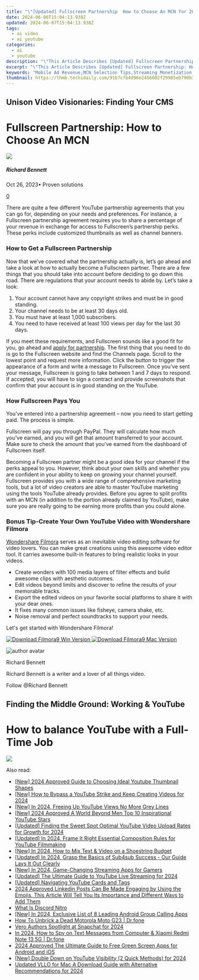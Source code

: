 ```yaml
---
title: "\"[Updated] Fullscreen Partnership  How to Choose An MCN for 2024\""
date: 2024-06-06T15:04:13.938Z
updated: 2024-06-07T15:04:13.938Z
tags:
  - ai video
  - ai youtube
categories:
  - ai
  - youtube
description: "\"This Article Describes [Updated] Fullscreen Partnership: How to Choose An MCN for 2024\""
excerpt: "\"This Article Describes [Updated] Fullscreen Partnership: How to Choose An MCN for 2024\""
keywords: "Mobile Ad Revenue,MCN Selection Tips,Streaming Monetization,Media Content Networks,Digital Advertising Partners,Online Video Marketing,Ad Agency Collaboration"
thumbnail: https://thmb.techidaily.com/91b7cfb4d96e2456602f29985eb790b38dbd8c0fc22d4f4a877755c3058adea9.jpg
---
```


## Unison Video Visionaries: Finding Your CMS

# Fullscreen Partnership: How to Choose An MCN

![](https://images.wondershare.com/filmora/article-images/richard-bennett.jpg)

##### Richard Bennett

 Oct 26, 2023• Proven solutions

[0](#commentsBoxSeoTemplate)

There are quite a few different YouTube partnership agreements that you can go for, depending on your needs and preferences. For instance, a Fullscreen partnership agreement requires you to share a percentage of your revenue in exchange for access to Fullscreen’s partnership perks. These perks include customized thumbnails as well as channel banners.

### How to Get a Fullscreen Partnership

Now that we’ve covered what the partnership actually is, let’s go ahead and take a look at how to actually become a Fullscreen partner. There are a few things that you should take into account before deciding to go down this road. There are regulations that your account needs to abide by. Let’s take a look:

1. Your account cannot have any copyright strikes and must be in good standing.
2. Your channel needs to be at least 30 days old.
3. You must have at least 1,000 subscribers.
4. You need to have received at least 100 views per day for the last 30 days.

If you meet these requirements, and Fullscreen sounds like a good fit for you, go ahead and [apply for partnership](http://fullscreenmedia.co/apply/). The first thing that you need to do is go to the Fullscreen website and find the Channels page. Scroll to the lowest point and request more information. Click the button to trigger the appearance of a form and write a message to Fullscreen. Once you’ve sent your message, Fullscreen is going to take between 1 and 7 days to respond. If accepted, you will have to sign a contract and provide screenshots that confirm that your account is in good standing on the YouTube.

### How Fullscreen Pays You

You’ve entered into a partnership agreement – now you need to start getting paid. The process is simple.

Fullscreen will pay you through PayPal. They will calculate how much you’ve earned, and you will get that amount transferred to your account. Make sure to check the amount that you’ve earned from the dashboard of Fullscreen itself.

Becoming a Fullscreen partner might be a good idea for your channel if the perks appeal to you. However, think about your own skills and whether you are confident in your ability to keep on growing your channel yourself. Fullscreen provides you with a wide range of comprehensive marketing tools, but a lot of video creators are able to master YouTube marketing using the tools YouTube already provides. Before you agree to split profits with an MCN (in addition to the portion already claimed by YouTube), make sure you are really going to be earning more profits than you could alone.

### Bonus Tip-Create Your Own YouTube Video with Wondershare Filmora

[Wondershare Filmora](https://tools.techidaily.com/wondershare/filmora/download/) serves as an inevitable video editing software for video lovers. You can make great creations using this awesome video editor tool. It carries awesome built-in features to bring realistic looks in your videos.

* Create wonders with 100 media layers of filter effects and build awesome clips with aesthetic outcomes.
* Edit videos beyond limits and discover to refine the results of your memorable tracks.
* Export the edited videos on your favorite social platforms to share it with your dear ones.
* It fixes many common issues like fisheye, camera shake, etc.
* Noise removal and perfect soundtracks to support your needs.

Let's get started with Wondershare Filmora!

[![Download Filmora9 Win Version](https://images.wondershare.com/filmora/guide/download-btn-win.jpg) ](https://tools.techidaily.com/wondershare/filmora/download/) [![Download Filmora9 Mac Version](https://images.wondershare.com/filmora/guide/download-btn-mac.jpg) ](https://tools.techidaily.com/wondershare/filmora/download/)

![author avatar](https://images.wondershare.com/filmora/article-images/richard-bennett.jpg)

Richard Bennett

Richard Bennett is a writer and a lover of all things video.

Follow @Richard Bennett


<ins class="adsbygoogle"
     style="display:block"
     data-ad-format="autorelaxed"
     data-ad-client="ca-pub-7571918770474297"
     data-ad-slot="1223367746"></ins>

## Finding the Middle Ground: Working & YouTube

# How to balance YouTube with a Full-Time Job

![](https://images.wondershare.com/filmora/article-images/richard-bennett.jpg)

<span class="atpl-alsoreadstyle">Also read:</span>
<div><ul>
<li><a href="https://eaxpv-info.techidaily.com/new-2024-approved-guide-to-choosing-ideal-youtube-thumbnail-shapes/"><u>[New] 2024 Approved  Guide to Choosing Ideal Youtube Thumbnail Shapes</u></a></li>
<li><a href="https://eaxpv-info.techidaily.com/new-how-to-bypass-a-youtube-strike-and-keep-creating-videos-for-2024/"><u>[New] How to Bypass a YouTube Strike and Keep Creating Videos for 2024</u></a></li>
<li><a href="https://eaxpv-info.techidaily.com/new-in-2024-freeing-up-youtube-views-no-more-grey-lines/"><u>[New] In 2024, Freeing Up YouTube Views  No More Grey Lines</u></a></li>
<li><a href="https://eaxpv-info.techidaily.com/new-2024-approved-a-world-beyond-men-top-10-inspirational-youtube-stars/"><u>[New] 2024 Approved  A World Beyond Men  Top 10 Inspirational YouTube Stars</u></a></li>
<li><a href="https://eaxpv-info.techidaily.com/updated-finding-the-sweet-spot-optimal-youtube-video-upload-rates-for-growth-for-2024/"><u>[Updated] Finding the Sweet Spot  Optimal YouTube Video Upload Rates for Growth for 2024</u></a></li>
<li><a href="https://eaxpv-info.techidaily.com/updated-in-2024-frame-it-right-essential-composition-rules-for-youtube-filmmaking/"><u>[Updated] In 2024, Frame It Right  Essential Composition Rules for YouTube Filmmaking</u></a></li>
<li><a href="https://eaxpv-info.techidaily.com/new-in-2024-how-to-mix-text-and-video-on-a-shoestring-budget/"><u>[New] In 2024, How to Mix Text & Video on a Shoestring Budget</u></a></li>
<li><a href="https://eaxpv-info.techidaily.com/updated-in-2024-grasp-the-basics-of-sub4sub-success-our-guide-lays-it-out-clearly/"><u>[Updated] In 2024, Grasp the Basics of Sub4sub Success - Our Guide Lays It Out Clearly</u></a></li>
<li><a href="https://eaxpv-info.techidaily.com/new-in-2024-game-changing-streaming-apps-for-gamers/"><u>[New] In 2024, Game-Changing Streaming Apps for Gamers</u></a></li>
<li><a href="https://eaxpv-info.techidaily.com/updated-the-ultimate-guide-to-youtube-live-streaming-for-2024/"><u>[Updated] The Ultimate Guide to YouTube Live Streaming for 2024</u></a></li>
<li><a href="https://facebook-video-share.techidaily.com/updated-navigating-youtube-cards-and-tags/"><u>[Updated] Navigating YouTube Cards and Tags</u></a></li>
<li><a href="https://ai-video-editing.techidaily.com/2024-approved-linkedin-posts-can-be-made-engaging-by-using-the-emojis-this-article-will-tell-you-its-importance-and-different-ways-to-add-them/"><u>2024 Approved Linkedin Posts Can Be Made Engaging by Using the Emojis. This Article Will Tell You Its Importance and Different Ways to Add Them</u></a></li>
<li><a href="https://discord-videos.techidaily.com/what-is-discord-nitro/"><u>What Is Discord Nitro</u></a></li>
<li><a href="https://digital-screen-recording.techidaily.com/new-in-2024-exclusive-list-of-8-leading-android-group-calling-apps/"><u>[New] In 2024, Exclusive List of 8 Leading Android Group Calling Apps</u></a></li>
<li><a href="https://fix-guide.techidaily.com/how-to-unbrick-a-dead-motorola-moto-g23-drfone-by-drfone-fix-android-problems-fix-android-problems/"><u>How To Unbrick a Dead Motorola Moto G23 | Dr.fone</u></a></li>
<li><a href="https://snapchat-videos.techidaily.com/vero-authors-spotlight-at-snapchat-for-2024/"><u>Vero Authors Spotlight at Snapchat for 2024</u></a></li>
<li><a href="https://android-location-track.techidaily.com/in-2024-how-to-spy-on-text-messages-from-computer-and-xiaomi-redmi-note-13-5g-drfone-by-drfone-virtual-android/"><u>In 2024, How to Spy on Text Messages from Computer & Xiaomi Redmi Note 13 5G | Dr.fone</u></a></li>
<li><a href="https://ai-video-tools.techidaily.com/2024-approved-the-ultimate-guide-to-free-green-screen-apps-for-android-and-ios/"><u>2024 Approved The Ultimate Guide to Free Green Screen Apps for Android and iOS</u></a></li>
<li><a href="https://facebook-video-footage.techidaily.com/new-double-down-on-youtube-visibility-2-quick-methods-for-2024/"><u>[New] Double Down on YouTube Visibility (2 Quick Methods) for 2024</u></a></li>
<li><a href="https://smart-video-creator.techidaily.com/updated-vllo-for-mac-a-download-guide-with-alternative-recommendations-for-2024/"><u>Updated VLLO for Mac A Download Guide with Alternative Recommendations for 2024</u></a></li>
</ul></div>
